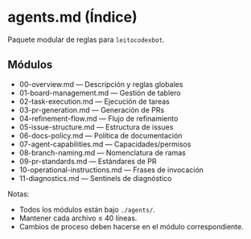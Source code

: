 # agents.md (Índice)

Paquete modular de reglas para `leitocodexbot`.

## Módulos
- 00-overview.md — Descripción y reglas globales
- 01-board-management.md — Gestión de tablero
- 02-task-execution.md — Ejecución de tareas
- 03-pr-generation.md — Generación de PRs
- 04-refinement-flow.md — Flujo de refinamiento
- 05-issue-structure.md — Estructura de issues
- 06-docs-policy.md — Política de documentación
- 07-agent-capabilities.md — Capacidades/permisos
- 08-branch-naming.md — Nomenclatura de ramas
- 09-pr-standards.md — Estándares de PR
- 10-operational-instructions.md — Frases de invocación
- 11-diagnostics.md — Sentinels de diagnóstico

Notas:
- Todos los módulos están bajo `./agents/`.
- Mantener cada archivo ≤ 40 líneas.
- Cambios de proceso deben hacerse en el módulo correspondiente.
